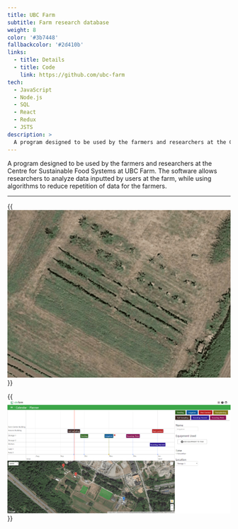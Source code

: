```yaml
---
title: UBC Farm
subtitle: Farm research database
weight: 8
color: '#3b7448'
fallbackcolor: '#2d410b'
links:
  - title: Details
  - title: Code
    link: https://github.com/ubc-farm
tech:
  - JavaScript
  - Node.js
  - SQL
  - React
  - Redux
  - JSTS
description: >
  A program designed to be used by the farmers and researchers at the Centre for Sustainable Food Systems at UBC Farm. The software allows researchers to analyze data entered by users at the farm, while using algorithms to reduce repetition of data for the farmers.
---
```


A program designed to be used by the farmers and researchers at the Centre for Sustainable Food Systems at UBC Farm. The software allows researchers to analyze data inputted by users at the farm, while using algorithms to reduce repetition of data for the farmers.

---

{{<img src="draw-field.gif" alt="Drawing a field">}}

{{<img src="planner.png" alt="Farming planner">}}
